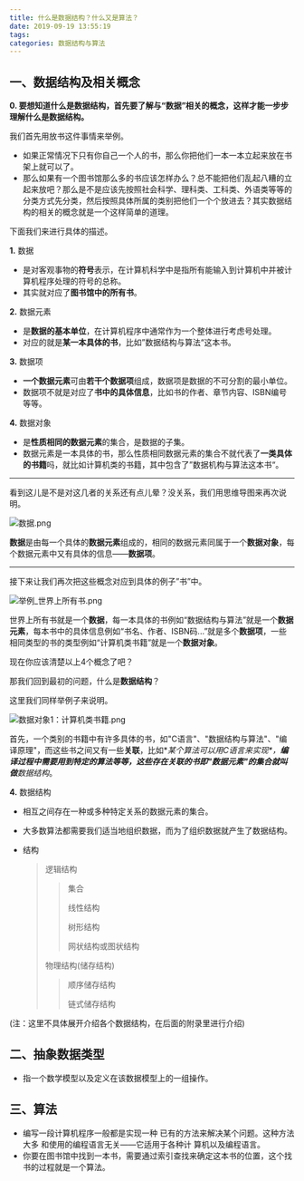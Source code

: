 ```yaml
---
title: 什么是数据结构？什么又是算法？
date: 2019-09-19 13:55:19
tags:
categories: 数据结构与算法
---
```


## 一、数据结构及相关概念

**0. 要想知道什么是数据结构，首先要了解与“数据”相关的概念，这样才能一步步理解什么是数据结构。**

我们首先用放书这件事情来举例。

- 如果正常情况下只有你自己一个人的书，那么你把他们一本一本立起来放在书架上就可以了。
- 那么如果有一个图书馆那么多的书应该怎样办么？总不能把他们乱起八糟的立起来放吧？那么是不是应该先按照社会科学、理科类、工科类、外语类等等的分类方式先分类，然后按照具体所属的类别把他们一个个放进去？其实数据结构的相关的概念就是一个这样简单的道理。

下面我们来进行具体的描述。

**1.** 数据

- 是对客观事物的**符号**表示，在计算机科学中是指所有能输入到计算机中并被计算机程序处理的符号的总称。
- 其实就对应了**图书馆中的所有书**。

**2.** 数据元素

- 是**数据的基本单位**，在计算机程序中通常作为一个整体进行考虑号处理。
- 对应的就是**某一本具体的书**，比如”数据结构与算法“这本书。

**3.** 数据项

- **一个数据元素**可由**若干个数据项**组成，数据项是数据的不可分割的最小单位。
- 数据项不就是对应了**书中的具体信息**，比如书的作者、章节内容、ISBN编号等等。

**4.** 数据对象

- 是**性质相同的数据元素**的集合，是数据的子集。
- 数据元素是一本具体的书，那么性质相同数据元素的集合不就代表了**一类具体的书籍**吗，就比如计算机类的书籍，其中包含了”数据机构与算法这本书“。

------

看到这儿是不是对这几者的关系还有点儿晕？没关系，我们用思维导图来再次说明。

![数据.png](http://py2kq5jlv.bkt.clouddn.com/%E6%95%B0%E6%8D%AE.png)

**数据**是由每一个具体的**数据元素**组成的，相同的数据元素同属于一个**数据对象**，每个数据元素中又有具体的信息——**数据项**。

------

接下来让我们再次把这些概念对应到具体的例子”书”中。

![举例_世界上所有书.png](http://py2kq5jlv.bkt.clouddn.com/%E4%B8%BE%E4%BE%8B_%E4%B8%96%E7%95%8C%E4%B8%8A%E6%89%80%E6%9C%89%E4%B9%A6.png)

世界上所有书就是一个**数据**，每一本具体的书例如“数据结构与算法”就是一个**数据元素**，每本书中的具体信息例如“书名、作者、ISBN码...”就是多个**数据项**，一些相同类型的书的类型例如“计算机类书籍”就是一个**数据对象**。



现在你应该清楚以上4个概念了吧？



那我们回到最初的问题，什么是**数据结构**？

这里我们同样举例子来说明。

![数据对象1：计算机类书籍.png](http://py2kq5jlv.bkt.clouddn.com/%E6%95%B0%E6%8D%AE%E5%AF%B9%E8%B1%A11%EF%BC%9A%E8%AE%A1%E7%AE%97%E6%9C%BA%E7%B1%BB%E4%B9%A6%E7%B1%8D.png)

首先，一个类别的书籍中有许多具体的书，如"C语言"、"数据结构与算法"、"编译原理"，而这些书之间又有一些**关联**，比如**某个算法可以用C语言来实现*，*****编译过程中需要用到特定的算法**等等，这些存在关联的书即"数据元素"的集合就叫做**数据结构**。

**4.** 数据结构

- 相互之间存在一种或多种特定关系的数据元素的集合。

- 大多数算法都需要我们适当地组织数据，而为了组织数据就产生了数据结构。

- 结构

  > 逻辑结构
  >
  > > 集合
  > >
  > > 线性结构
  > >
  > > 树形结构
  > >
  > > 网状结构或图状结构
  >
  > 物理结构(储存结构)
  >
  > > 顺序储存结构
  > >
  > > 链式储存结构

(注：这里不具体展开介绍各个数据结构，在后面的附录里进行介绍)

## 二、抽象数据类型

- 指一个数学模型以及定义在该数据模型上的一组操作。

## 三、算法

- 编写一段计算机程序一般都是实现一种 已有的方法来解决某个问题。这种方法大多 和使用的编程语言无关——它适用于各种计 算机以及编程语言。
- 你要在图书馆中找到一本书，需要通过索引查找来确定这本书的位置，这个找书的过程就是一个算法。